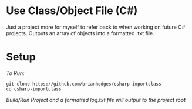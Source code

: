 # Use Class/Object File (C#)
Just a project more for myself to refer back to when working on future C# projects. Outputs an array of objects into a formatted .txt file.

# Setup
*To Run:*
  ```
  git clone https://github.com/brianhodges/csharp-importclass
  cd csharp-importclass
  ```
*Build/Run Project and a formatted log.txt file will output to the project root* 
